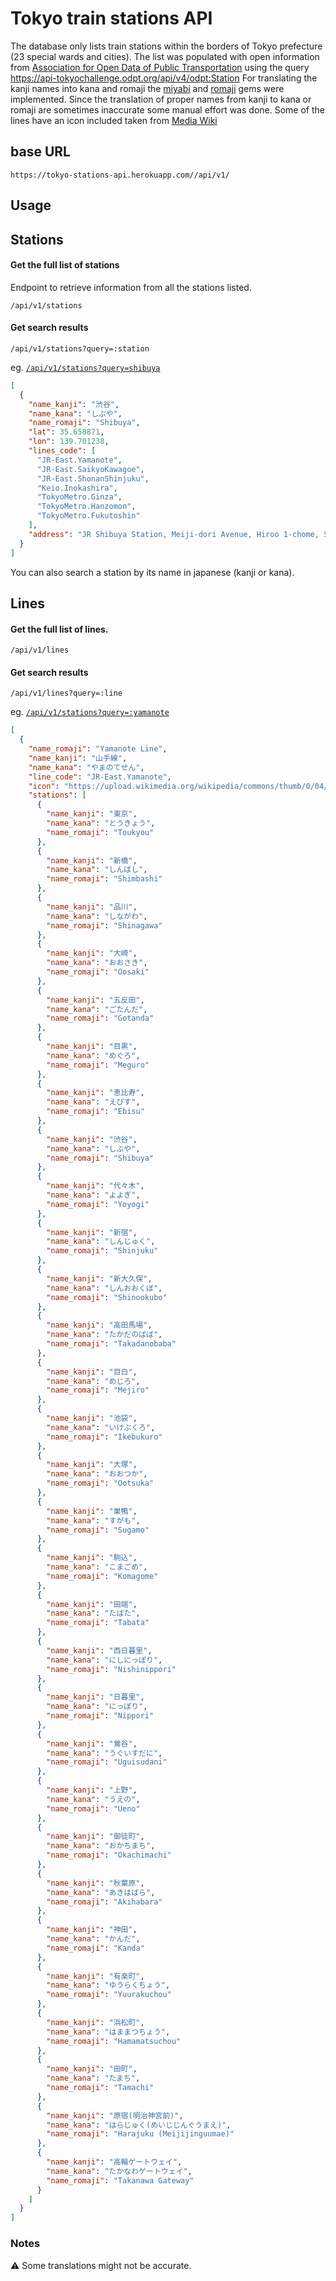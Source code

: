 # Tokyo train stations API

The database only lists train stations within the borders of Tokyo prefecture (23 special wards and cities).
The list was populated with open information from [Association for Open Data of Public Transportation](http://www.odpt.org/) using the query https://api-tokyochallenge.odpt.org/api/v4/odpt:Station
For translating the kanji names into kana and romaji the [miyabi](https://github.com/isy/miyabi) and [romaji](https://github.com/makimoto/romaji) gems were implemented. 
Since the translation of proper names from kanji to kana or romaji are sometimes inaccurate some manual effort was done.
Some of the lines have an icon included taken from [Media Wiki](https://www.mediawiki.org/wiki/API:Main_page)
## base URL
`https://tokyo-stations-api.herokuapp.com//api/v1/`
## Usage
## Stations
#### Get the full list of stations
Endpoint to retrieve information from all the stations listed.
```
/api/v1/stations
```
#### Get search results
```
/api/v1/stations?query=:station
```
eg. [`/api/v1/stations?query=shibuya`](https://tokyo-stations-api.herokuapp.com/api/v1/stations?query=shibuya)
```json
[
  {
    "name_kanji": "渋谷",
    "name_kana": "しぶや",
    "name_romaji": "Shibuya",
    "lat": 35.658871,
    "lon": 139.701238,
    "lines_code": [
      "JR-East.Yamanote",
      "JR-East.SaikyoKawagoe",
      "JR-East.ShonanShinjuku",
      "Keio.Inokashira",
      "TokyoMetro.Ginza",
      "TokyoMetro.Hanzomon",
      "TokyoMetro.Fukutoshin"
    ],
    "address": "JR Shibuya Station, Meiji-dori Avenue, Hiroo 1-chome, Shibuya 3-chome, Shibuya, Tokyo, 150-8510, Japan"
  }
]
```
You can also search a station by its name in japanese (kanji or kana).

## Lines
#### Get the full list of lines.
```
/api/v1/lines
```
#### Get search results
```
/api/v1/lines?query=:line
```
eg. [`/api/v1/stations?query=:yamanote`](https://tokyo-stations-api.herokuapp.com/api/v1/lines?query=yamanote)
```json
[
  {
    "name_romaji": "Yamanote Line",
    "name_kanji": "山手線",
    "name_kana": "やまのてせん",
    "line_code": "JR-East.Yamanote",
    "icon": "https://upload.wikimedia.org/wikipedia/commons/thumb/0/04/JR_JY_line_symbol.svg/28px-JR_JY_line_symbol.svg.png",
    "stations": [
      {
        "name_kanji": "東京",
        "name_kana": "とうきょう",
        "name_romaji": "Toukyou"
      },
      {
        "name_kanji": "新橋",
        "name_kana": "しんばし",
        "name_romaji": "Shimbashi"
      },
      {
        "name_kanji": "品川",
        "name_kana": "しながわ",
        "name_romaji": "Shinagawa"
      },
      {
        "name_kanji": "大崎",
        "name_kana": "おおさき",
        "name_romaji": "Oosaki"
      },
      {
        "name_kanji": "五反田",
        "name_kana": "ごたんだ",
        "name_romaji": "Gotanda"
      },
      {
        "name_kanji": "目黒",
        "name_kana": "めぐろ",
        "name_romaji": "Meguro"
      },
      {
        "name_kanji": "恵比寿",
        "name_kana": "えびす",
        "name_romaji": "Ebisu"
      },
      {
        "name_kanji": "渋谷",
        "name_kana": "しぶや",
        "name_romaji": "Shibuya"
      },
      {
        "name_kanji": "代々木",
        "name_kana": "よよぎ",
        "name_romaji": "Yoyogi"
      },
      {
        "name_kanji": "新宿",
        "name_kana": "しんじゅく",
        "name_romaji": "Shinjuku"
      },
      {
        "name_kanji": "新大久保",
        "name_kana": "しんおおくぼ",
        "name_romaji": "Shinookubo"
      },
      {
        "name_kanji": "高田馬場",
        "name_kana": "たかだのばば",
        "name_romaji": "Takadanobaba"
      },
      {
        "name_kanji": "目白",
        "name_kana": "めじろ",
        "name_romaji": "Mejiro"
      },
      {
        "name_kanji": "池袋",
        "name_kana": "いけぶくろ",
        "name_romaji": "Ikebukuro"
      },
      {
        "name_kanji": "大塚",
        "name_kana": "おおつか",
        "name_romaji": "Ootsuka"
      },
      {
        "name_kanji": "巣鴨",
        "name_kana": "すがも",
        "name_romaji": "Sugamo"
      },
      {
        "name_kanji": "駒込",
        "name_kana": "こまごめ",
        "name_romaji": "Komagome"
      },
      {
        "name_kanji": "田端",
        "name_kana": "たばた",
        "name_romaji": "Tabata"
      },
      {
        "name_kanji": "西日暮里",
        "name_kana": "にしにっぽり",
        "name_romaji": "Nishinippori"
      },
      {
        "name_kanji": "日暮里",
        "name_kana": "にっぽり",
        "name_romaji": "Nippori"
      },
      {
        "name_kanji": "鶯谷",
        "name_kana": "うぐいすだに",
        "name_romaji": "Uguisudani"
      },
      {
        "name_kanji": "上野",
        "name_kana": "うえの",
        "name_romaji": "Ueno"
      },
      {
        "name_kanji": "御徒町",
        "name_kana": "おかちまち",
        "name_romaji": "Okachimachi"
      },
      {
        "name_kanji": "秋葉原",
        "name_kana": "あきはばら",
        "name_romaji": "Akihabara"
      },
      {
        "name_kanji": "神田",
        "name_kana": "かんだ",
        "name_romaji": "Kanda"
      },
      {
        "name_kanji": "有楽町",
        "name_kana": "ゆうらくちょう",
        "name_romaji": "Yuurakuchou"
      },
      {
        "name_kanji": "浜松町",
        "name_kana": "はままつちょう",
        "name_romaji": "Hamamatsuchou"
      },
      {
        "name_kanji": "田町",
        "name_kana": "たまち",
        "name_romaji": "Tamachi"
      },
      {
        "name_kanji": "原宿(明治神宮前)",
        "name_kana": "はらじゅく(めいじじんぐうまえ)",
        "name_romaji": "Harajuku (Meijijinguumae)"
      },
      {
        "name_kanji": "高輪ゲートウェイ",
        "name_kana": "たかなわゲートウェイ",
        "name_romaji": "Takanawa Gateway"
      }
    ]
  }
]
```
### Notes

⚠️ Some translations might not be accurate.
